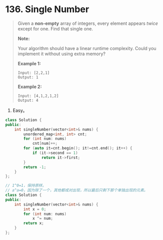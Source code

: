 # 136. Single Number

> Given a **non-empty** array of integers, every element appears *twice* except for one. Find that single one.
>
> **Note:**
>
> Your algorithm should have a linear runtime complexity. Could you implement it without using extra memory?
>
> **Example 1:**
>
> ```
> Input: [2,2,1]
> Output: 1
> ```
>
> **Example 2:**
>
> ```
> Input: [4,1,2,1,2]
> Output: 4
> ```

1. Easy。

```cpp
class Solution {
public:
    int singleNumber(vector<int>& nums) {
        unordered_map<int, int> cnt;
        for (int num: nums)
            cnt[num]++;
        for (auto it=cnt.begin(); it!=cnt.end(); it++) {
            if (it->second == 1)
                return it->first;
        }
        return -1;
    }
};
```

```cpp
// 1^0=1，保持原样。
// a^a=0，因为除了一个，其他都成对出现，所以最后只剩下那个单独出现的元素。
class Solution {
public:
    int singleNumber(vector<int>& nums) {
        int x = 0;
        for (int num: nums)
            x ^= num;
        return x;
    }
};
```

